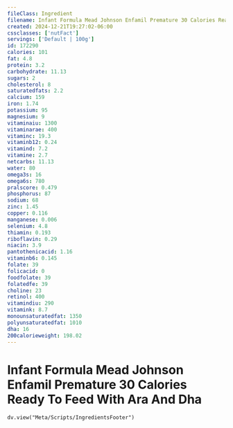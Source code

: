 ```yaml
---
fileClass: Ingredient
filename: Infant Formula Mead Johnson Enfamil Premature 30 Calories Ready To Feed With Ara And Dha
created: 2024-12-21T19:27:02-06:00
cssclasses: ['nutFact']
servings: ['Default | 100g']
id: 172290
calories: 101
fat: 4.8
protein: 3.2
carbohydrate: 11.13
sugars: 2
cholesterol: 8
saturatedfats: 2.2
calcium: 159
iron: 1.74
potassium: 95
magnesium: 9
vitaminaiu: 1300
vitaminarae: 400
vitaminc: 19.3
vitaminb12: 0.24
vitamind: 7.2
vitamine: 2.7
netcarbs: 11.13
water: 80
omega3s: 16
omega6s: 780
pralscore: 0.479
phosphorus: 87
sodium: 68
zinc: 1.45
copper: 0.116
manganese: 0.006
selenium: 4.8
thiamin: 0.193
riboflavin: 0.29
niacin: 3.9
pantothenicacid: 1.16
vitaminb6: 0.145
folate: 39
folicacid: 0
foodfolate: 39
folatedfe: 39
choline: 23
retinol: 400
vitamindiu: 290
vitamink: 8.7
monounsaturatedfat: 1350
polyunsaturatedfat: 1010
dha: 16
200calorieweight: 198.02
---
```


# Infant Formula Mead Johnson Enfamil Premature 30 Calories Ready To Feed With Ara And Dha

```dataviewjs
dv.view("Meta/Scripts/IngredientsFooter")
```